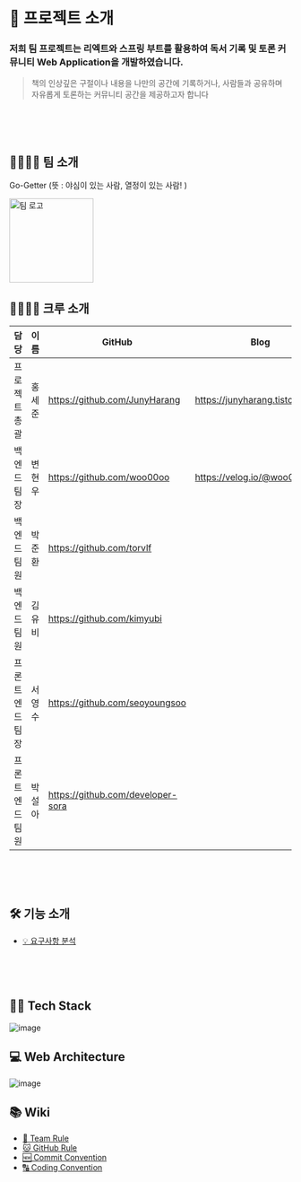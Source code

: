 # 📖 프로젝트 소개

### 저희 팀 프로젝트는 리엑트와 스프링 부트를 활용하여 독서 기록 및 토론 커뮤니티 Web Application을 개발하였습니다.

>  책의 인상깊은 구절이나 내용을 나만의 공간에 기록하거나, 사람들과 공유하며 자유롭게 토론하는 커뮤니티 공간을 제공하고자 합니다 

<br><br><br>

## 👨‍👩‍👦‍👦 팀 소개

Go-Getter (뜻 : 야심이 있는 사람, 열정이 있는 사람! )

<img width="150" alt="팀 로고" src="https://user-images.githubusercontent.com/57715611/122641068-dfa0ce00-d13d-11eb-905a-cdd775a3ccae.png">

## 👩‍👩‍👧‍👦 크루 소개

|담당|이름|GitHub|Blog|
|---|---|---|---|
|프로젝트 총괄|홍세준|https://github.com/JunyHarang|https://junyharang.tistory.com/|
|백엔드 팀장|변현우|https://github.com/woo00oo|https://velog.io/@woo00oo|
|백엔드 팀원|박준환|https://github.com/torvlf|
|백엔드 팀원|김유비|https://github.com/kimyubi|
|프론트엔드 팀장|서영수|https://github.com/seoyoungsoo|
|프론트엔드 팀원|박설아|https://github.com/developer-sora|


<br><br><br>

## 🛠 기능 소개
 * [💡 요구사항 분석](https://www.notion.so/3ff7e07cc47145c984184bae356be938)
 
<br><br><br>


## 👨‍🔧 Tech Stack 

![image](https://user-images.githubusercontent.com/57715611/122636334-b4a98080-d123-11eb-82e7-ec9a6786b52e.png)



## 💻 Web Architecture

![image](https://user-images.githubusercontent.com/57715611/122636295-757b2f80-d123-11eb-8370-f0c13c4f334b.png)


## 📚 Wiki

  * [👫 Team Rule](https://www.notion.so/Team-Rule-2bfa7eb59ac3475d9e3e0083254e0580)
  * [🐱 GitHub Rule](https://www.notion.so/GitHub-Rule-7933f6688cb84b2591ba432145de457b)
  * [🆕 Commit Convention](https://www.notion.so/Commit-Convention-af753b9fdca8446da35f5815830b7b68)
  * [🔠 Coding Convention](https://www.notion.so/Coding-Convention-3d313b8193eb458eba99976e7c9f081b)

